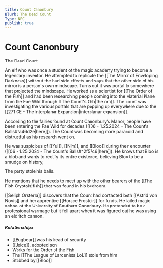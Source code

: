 ```yaml
---
title: Count Canonbury
Blurb: The Dead Count
Type: NPC
publish: true
---
```

# Count Canonbury
The Dead Count

An elf who was once a student of the magic academy trying to become a legendary inventor. He attempted to replicate the [[The Mirror of Enveloping Darkness]] without the bad side effects and says that the other side of his mirror is a person's own mindscape. Turns out it was portal to somewhere that projected the mindscape. He worked as a scientist for [[The Order of the Fish]] and had been researching people coming into the Material Plane from the Fae Wild through [[The Count's Orb|the orb]]. The count was investigating the various portals that are popping up everywhere due to the [[271 CE - The Interplanar Expansion|interplanar expansion]]. 

According to the fairies found at Count Canonbury's Manor, people have been entering the Fae Wild for decades ([[06 - 1.25.2024 - The Count's Balls#^a46d2e|here]]). The Count was becoming more paranoid and distrustful as his research went on. 

He was suspicious of [[Yul]], [[Nim]], and [[Bloo]] during their encounter ([[06 - 1.25.2024 - The Count's Balls#^2f57c6|here]]). He knows that Bloo is a blob and wants to rectify its entire existence, believing Bloo to be a smudge on history, 

The party stole his balls. 

He mentions that he needs to meet up with the other bearers of the [[The Fish Crystals|fish]] that was found in his bedroom. 

[[Seliph Orsterra]] discovers that the Count had contacted both [[Astrid von Novis]] and her apprentice [[Horace Frostdir]] for funds. He failed magic school at the University of Southern Canonbury. He pretended to be a professional warmage but it fell apart when it was figured out he was using an eldritch cannon. 

##### Relationships
- [[Bugbear]] was his head of security
- [[Jeice]], adopted son
- Works for the Order of the Fish
- The [[The League of Larcenists|LoL]] stole from him
- Stabbed by [[Bloo]]